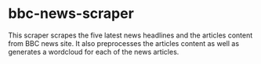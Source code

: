 # bbc-news-scraper
This scraper scrapes the five latest news headlines and the articles content from BBC news site. It also preprocesses the articles content as well as generates a wordcloud for each of the news articles. 
